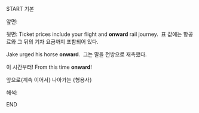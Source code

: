 START
기본

앞면:



뒷면:
Ticket prices include your flight and **onward** rail journey. 
표 값에는 항공료와 그 뒤의 기차 요금까지 포함되어 있다.

Jake urged his horse **onward**. 
그는 말을 전방으로 재촉했다.

이 시간부터!
From this time **onward**!

앞으로{계속 이어서} 나아가는
{형용사}

해석:



END
